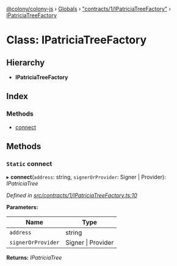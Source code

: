 [@colony/colony-js](../README.md) › [Globals](../globals.md) › ["contracts/1/IPatriciaTreeFactory"](../modules/_contracts_1_ipatriciatreefactory_.md) › [IPatriciaTreeFactory](_contracts_1_ipatriciatreefactory_.ipatriciatreefactory.md)

# Class: IPatriciaTreeFactory

## Hierarchy

* **IPatriciaTreeFactory**

## Index

### Methods

* [connect](_contracts_1_ipatriciatreefactory_.ipatriciatreefactory.md#static-connect)

## Methods

### `Static` connect

▸ **connect**(`address`: string, `signerOrProvider`: Signer | Provider): *IPatriciaTree*

*Defined in [src/contracts/1/IPatriciaTreeFactory.ts:10](https://github.com/JoinColony/colonyJS/blob/2830301/src/contracts/1/IPatriciaTreeFactory.ts#L10)*

**Parameters:**

Name | Type |
------ | ------ |
`address` | string |
`signerOrProvider` | Signer &#124; Provider |

**Returns:** *IPatriciaTree*
